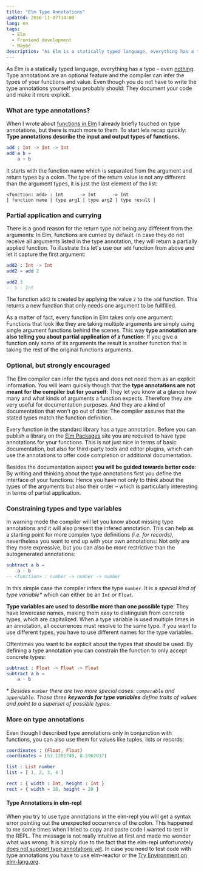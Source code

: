 ```yaml
---
title: "Elm Type Annotations"
updated: 2016-11-07T14:00
lang: en
tags:
  - Elm
  - Frontend development
  - Maybe
description: "As Elm is a statically typed language, everything has a type. Type annotations are an optional feature and the compiler can infer the types of your functions and value. Even though you do not have to write the type annotations yourself you probably should: They document your code and make it more explicit."
---
```


As Elm is a statically typed language, everything has a type – even [nothing](elm-maybe.html). Type annotations are an optional feature and the compiler can infer the types of your functions and value. Even though you do not have to write the type annotations yourself you probably should: They document your code and make it more explicit.

<!-- more -->

### What are type annotations?

When I wrote about [functions in Elm](elm-functions.html) I already briefly touched on type annotations, but there is much more to them. To start lets recap quickly: **Type annotations describe the input and output types of functions.**

```elm
add : Int -> Int -> Int
add a b =
    a + b
```

It starts with the function name which is separated from the argument and return types by a colon. The type of the return value is not any different than the argument types, it is just the last element of the list:

```
<function: add> : Int      -> Int      -> Int
| function name | type arg1 | type arg2 | type result |
```

### Partial application and currying

There is a good reason for the return type not being any different from the arguments: In Elm, functions are curried by default. In case they do not receive all arguments listed in the type annotation, they will return a partially applied function. To illustrate this let's use our `add` function from above and let it capture the first argument:

```elm
add2 : Int -> Int
add2 = add 2

add2 3
-- 5 : Int
```

The function `add2` is created by applying the value `2` to the `add` function. This returns a new function that only needs one argument to be fullfilled.

As a matter of fact, every function in Elm takes only one argument: Functions that look like they are taking multiple arguments are simply using single argument functions behind the scenes. This way **type annotation are also telling you about partial application of a function**: If you give a function only some of its arguments the result is another function that is taking the rest of the original functions arguments.

### Optional, but strongly encouraged

The Elm compiler can infer the types and does not need them as an explicit information. You will learn quickly though that the **type annotations are not meant for the compiler but for yourself**: They let you know at a glance how many and what kinds of arguments a function expects. Therefore they are very useful for documentation purposes. And they are a kind of documentation that won't go out of date: The compiler assures that the stated types match the function definition.

Every function in the standard library has a type annotation. Before you can publish a library on the [Elm Packages](http://package.elm-lang.org/) site you are required to have type annotations for your functions. This is not just nice in terms of basic documentation, but also for third-party tools and editor plugins, which can use the annotations to offer code completion or additional documentation.

Besides the documentation aspect **you will be guided towards better code**: By writing and thinking about the type annotations first you define the interface of your functions: Hence you have not only to think about the types of the arguments but also their order – which is particularly interesting in terms of partial application.

### Constraining types and type variables

In warning mode the compiler will let you know about missing type annotations and it will also present the infered annotation. This can help as a starting point for more complex type definitions _(i.e. for records)_, nevertheless you want to end up with your own annotations: Not only are they more expressive, but you can also be more restrictive than the autogenerated annotations:

```elm
subtract a b =
    a - b
-- <function> : number -> number -> number
```

In this simple case the compiler infers the type `number`. It is a _special kind of type variable*_ which can either be an `Int` or `Float`.

**Type variables are used to describe more than one possible type**: They have lowercase names, making them easy to distinguish from concrete types, which are capitalized. When a type variable is used multiple times in an annotation, all occurrences must resolve to the same type. If you want to use different types, you have to use different names for the type variables.

Oftentimes you want to be explicit about the types that should be used. By defining a type annotation you can constrain the function to only accept concrete types:

```elm
subtract : Float -> Float -> Float
subtract a b =
    a - b
```



\* _Besides `number` there are two more special cases: `comparable` and `appendable`. Those three **keywords for type variables** define traits of values and point to a superset of possible types._

### More on type annotations

Even though I described type annotations only in conjunction with functions, you can also use them for values like tuples, lists or records:

```elm
coordinates : (Float, Float)
coordinates = (53.1201749, 8.5962037)

list : List number
list = [ 1, 2, 3, 4 ]

rect : { width : Int, height : Int }
rect = { width = 10, height = 20 }
```

#### Type Annotations in elm-repl

When you try to use type annotations in the elm-repl you will get a syntax error pointing out the unexpected occurrence of the colon. This happened to me some times when I tried to copy and paste code I wanted to test in the REPL. The message is not really intuitive at first and made me wonder what was wrong. It is simply due to the fact that the elm-repl unfortunately [does not support type annotations yet](https://github.com/elm-lang/elm-repl/issues/86). In case you need to test code with type annotations you have to use elm-reactor or the [Try Environment on elm-lang.org](http://elm-lang.org/try).
